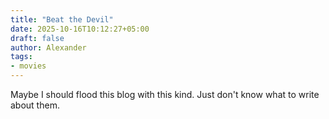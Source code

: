 ```yaml
---
title: "Beat the Devil"
date: 2025-10-16T10:12:27+05:00
draft: false
author: Alexander
tags:
- movies
---
```


Maybe I should flood this blog with this kind.
Just don't know what to write about them.
